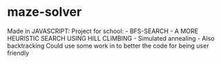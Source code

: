 # maze-solver

Made in JAVASCRIPT:
  Project for school:
    - BFS-SEARCH
    - A MORE HEURISTIC SEARCH USING HILL CLIMBING 
    - Simulated annealing
    - Also backtracking
    Could use some work in to better the code for being user friendly
